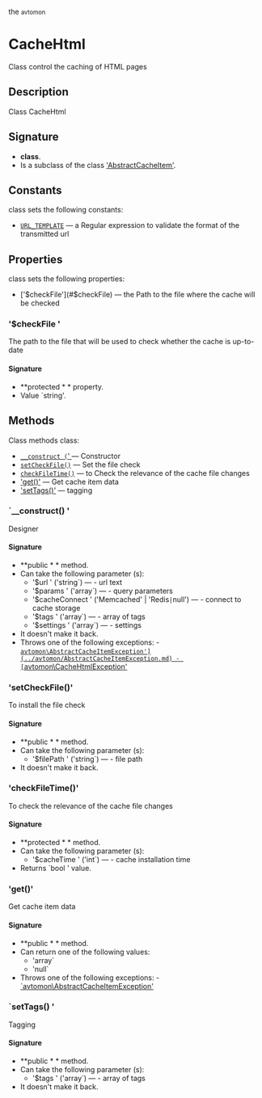 the <small>avtomon</small>

CacheHtml
=========

Class control the caching of HTML pages

Description
-----------

Class CacheHtml

Signature
---------

- **class**.
- Is a subclass of the class ['AbstractCacheItem'](../avtomon/AbstractCacheItem.md).

Constants
---------

class sets the following constants:

  - [`URL_TEMPLATE`](#URL_TEMPLATE) &mdash; a Regular expression to validate the format of the transmitted url

Properties
----------

class sets the following properties:

- ['$checkFile'](#$checkFile) &mdash; the Path to the file where the cache will be checked

### '$checkFile '<a name= "checkFile" ></a>

The path to the file that will be used to check whether the cache is up-to-date

#### Signature

- **protected * * property.
- Value `string'.

Methods
-------

Class methods class:

  - [`__construct (`' ](#__construct) &mdash; Constructor
  - [`setCheckFile()`](#setCheckFile) &mdash; Set the file check
  - [`checkFileTime()`](#checkFileTime) &mdash; to Check the relevance of the cache file changes
- ['get()'](#get) &mdash; Get cache item data
- ['setTags()'](#setTags) &mdash; tagging

### `__construct() '<a name= "__construct " ></a>

Designer

#### Signature

- **public * * method.
- Can take the following parameter (s):
    - '$url ' ('string`) &mdash; - url text
    - '$params ' ('array`) &mdash; - query parameters
    - '$cacheConnect ' ('Memcached' | 'Redis`|`null') &mdash; - connect to cache storage
    - '$tags ' ('array`) &mdash; - array of tags
    - '$settings ' ('array`) &mdash; - settings
- It doesn't make it back.
- Throws one of the following exceptions:
      - [`avtomon\AbstractCacheItemException'](../avtomon/AbstractCacheItemException.md)
      - [`avtomon\CacheHtmlException'](../avtomon/CacheHtmlException.md)

### 'setCheckFile()' <a name= 'setCheckFile' ></a>

To install the file check

#### Signature

- **public * * method.
- Can take the following parameter (s):
    - '$filePath ' ('string`) &mdash; - file path
- It doesn't make it back.

### 'checkFileTime()' <a name= 'checkFileTime' ></a>

To check the relevance of the cache file changes

#### Signature

- **protected * * method.
- Can take the following parameter (s):
    - '$cacheTime ' ('int`) &mdash; - cache installation time
- Returns `bool ' value.

### 'get()' <a name= ' get ' ></a>

Get cache item data

#### Signature

- **public * * method.
- Can return one of the following values:
    - 'array`
    - 'null`
- Throws one of the following exceptions:
      - [`avtomon\AbstractCacheItemException'](../avtomon/AbstractCacheItemException.md)

### `setTags() '<a name= "setTags" ></a>

Tagging

#### Signature

- **public * * method.
- Can take the following parameter (s):
    - '$tags ' ('array`) &mdash; - array of tags
- It doesn't make it back.

